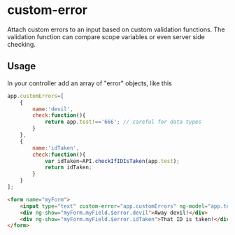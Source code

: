 # custom-error

Attach custom errors to an input based on custom validation functions.
The validation function can compare scope variables or even server side checking.

## Usage

In your controller add an array of "error" objects, like this

```javascript
app.customErrors=[
    {
        name:'devil',
        check:function(){
            return app.test!=='666'; // careful for data types
        }
    },
    {
        name:'idTaken',
        check:function(){
            var idTaken=API.checkIfIDIsTaken(app.test);
            return idTaken;
        }
    }
];
```

```html
<form name="myForm">
    <input type="text" custom-error="app.customErrors" ng-model="app.test" name="myField" />
    <div ng-show="myForm.myField.$error.devil">Away devil!</div>
    <div ng-show="myForm.myField.$error.idTaken">That ID is taken!</div>
</form>
```